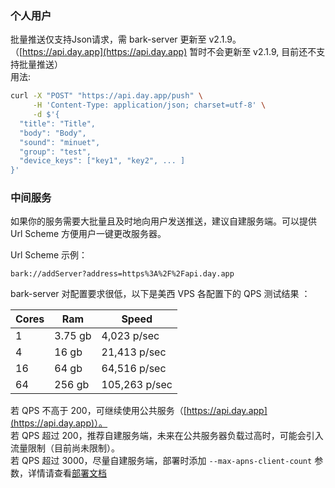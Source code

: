
### 个人用户
批量推送仅支持Json请求，需 bark-server 更新至 v2.1.9。（[https://api.day.app](https://api.day.app) 暂时不会更新至 v2.1.9, 目前还不支持批量推送）<br />
用法:
```sh
curl -X "POST" "https://api.day.app/push" \
     -H 'Content-Type: application/json; charset=utf-8' \
     -d $'{
  "title": "Title",
  "body": "Body",
  "sound": "minuet",
  "group": "test",
  "device_keys": ["key1", "key2", ... ]
}'
```

### 中间服务
如果你的服务需要大批量且及时地向用户发送推送，建议自建服务端。可以提供 Url Scheme 方便用户一键更改服务器。

Url Scheme 示例：
```
bark://addServer?address=https%3A%2F%2Fapi.day.app
```
bark-server 对配置要求很低，以下是美西 VPS 各配置下的 QPS 测试结果 ：

| Cores | Ram | Speed |
| ----- | ----------- |----------- |
| 1 | 3.75 gb |4,023 p/sec |
| 4 | 16 gb |21,413 p/sec |
| 16 | 64 gb |64,516 p/sec |
| 64 | 256 gb |105,263 p/sec |

若 QPS 不高于 200，可继续使用公共服务（[https://api.day.app](https://api.day.app)）。<br />
若 QPS 超过 200，推荐自建服务端，未来在公共服务器负载过高时，可能会引入流量限制（目前尚未限制）。<br />
若 QPS 超过 3000，尽量自建服务端，部署时添加 `--max-apns-client-count` 参数，详情请查看[部署文档](/deploy)
